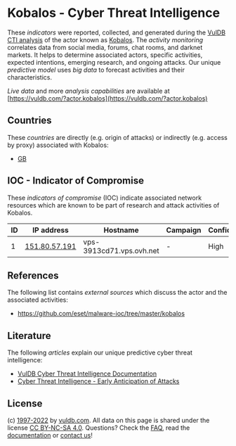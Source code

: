# Kobalos - Cyber Threat Intelligence

These _indicators_ were reported, collected, and generated during the [VulDB CTI analysis](https://vuldb.com/?kb.cti) of the actor known as [Kobalos](https://vuldb.com/?actor.kobalos). The _activity monitoring_ correlates data from social media, forums, chat rooms, and darknet markets. It helps to determine associated actors, specific activities, expected intentions, emerging research, and ongoing attacks. Our unique _predictive model_ uses _big data_ to forecast activities and their characteristics.

_Live data_ and more _analysis capabilities_ are available at [https://vuldb.com/?actor.kobalos](https://vuldb.com/?actor.kobalos)

## Countries

These _countries_ are directly (e.g. origin of attacks) or indirectly (e.g. access by proxy) associated with Kobalos:

* [GB](https://vuldb.com/?country.gb)

## IOC - Indicator of Compromise

These _indicators of compromise_ (IOC) indicate associated network resources which are known to be part of research and attack activities of Kobalos.

ID | IP address | Hostname | Campaign | Confidence
-- | ---------- | -------- | -------- | ----------
1 | [151.80.57.191](https://vuldb.com/?ip.151.80.57.191) | vps-3913cd71.vps.ovh.net | - | High

## References

The following list contains _external sources_ which discuss the actor and the associated activities:

* https://github.com/eset/malware-ioc/tree/master/kobalos

## Literature

The following _articles_ explain our unique predictive cyber threat intelligence:

* [VulDB Cyber Threat Intelligence Documentation](https://vuldb.com/?kb.cti)
* [Cyber Threat Intelligence - Early Anticipation of Attacks](https://www.scip.ch/en/?labs.20201022)

## License

(c) [1997-2022](https://vuldb.com/?kb.changelog) by [vuldb.com](https://vuldb.com/?kb.about). All data on this page is shared under the license [CC BY-NC-SA 4.0](https://creativecommons.org/licenses/by-nc-sa/4.0/). Questions? Check the [FAQ](https://vuldb.com/?kb.faq), read the [documentation](https://vuldb.com/?kb) or [contact us](https://vuldb.com/?contact)!
